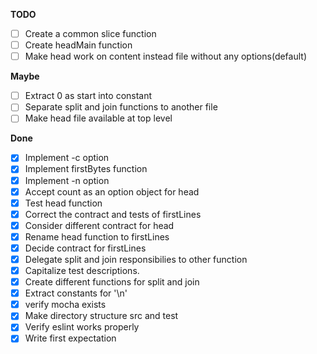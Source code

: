 **TODO**

- [ ] Create a common slice function
- [ ] Create headMain function
- [ ] Make head work on content instead file without any options(default)

**Maybe**

- [ ] Extract 0 as start into constant
- [ ] Separate split and join functions to another file
- [ ] Make head file available at top level 

**Done**

- [X] Implement -c option
- [X] Implement firstBytes function
- [X] Implement -n option
- [X] Accept count as an option object for head
- [X] Test head function
- [X] Correct the contract and tests of firstLines
- [X] Consider different contract for head
- [X] Rename head function to firstLines
- [X] Decide contract for firstLines
- [X] Delegate split and join responsibilies to other function
- [X] Capitalize test descriptions.
- [X] Create different functions for split and join
- [X] Extract constants for '\n'
- [X] verify mocha exists
- [X] Make directory structure src and test
- [X] Verify eslint works properly
- [X] Write first expectation
